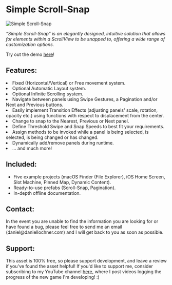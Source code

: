 <h1>Simple Scroll-Snap</h1>

![Simple Scroll-Snap](https://user-images.githubusercontent.com/37551307/145120995-fcbaaabf-048d-4824-9f66-c1cc05cce717.png)

<i>“Simple Scroll-Snap” is an elegantly designed, intuitive solution that allows for elements within a ScrollView to be snapped to, offering a wide range of customization options.</i>

Try out the demo <a href="https://daniellochner.itch.io/unity3d-assets">here</a>!

<h2>Features:</h2>
 <li>Fixed (Horizontal/Vertical) or Free movement system.</li>
 <li>Optional Automatic Layout system.</li>
 <li>Optional Infinite Scrolling system.</li>
 <li>Navigate between panels using Swipe Gestures, a Pagination and/or Next and Previous buttons.</li>
 <li>Easily implement Transition Effects (adjusting panels' scale, rotation, opacity etc.) using functions with respect to displacement from the center.</l>
 <li>Change to snap to the Nearest, Previous or Next panel.</li>
 <li>Define Threshold Swipe and Snap Speeds to best fit your requirements.</li>
 <li>Assign methods to be invoked while a panel is being selected, is selected, is being changed or has changed.</l>
 <li>Dynamically add/remove panels during runtime.</li>
 <li>… and much more!</l>
</ul>

<h2>Included:</h2>
<ul>
 <li>Five example projects (macOS Finder (File Explorer), iOS Home Screen, Slot Machine, Pinned Map, Dynamic Content).</li>
 <li>Ready-to-use prefabs (Scroll-Snap, Pagination).</li>
 <li>In-depth offline documentation.</li>
</ul>

<h2>Contact:</h2>
In the event you are unable to find the information you are looking for or have found a bug, please feel free to send me an email (daniel@daniellochner.com) and I will get back to you as soon as possible.

<h2>Support:</h2>
This asset is 100% free, so please support development, and leave a review if you've found the asset helpful! If you'd like to support me, consider subscribing to my YouTube channel <a href="https://youtube.com/c/daniellochner">here</a>, where I post videos logging the progress of the new game I'm developing! :)
